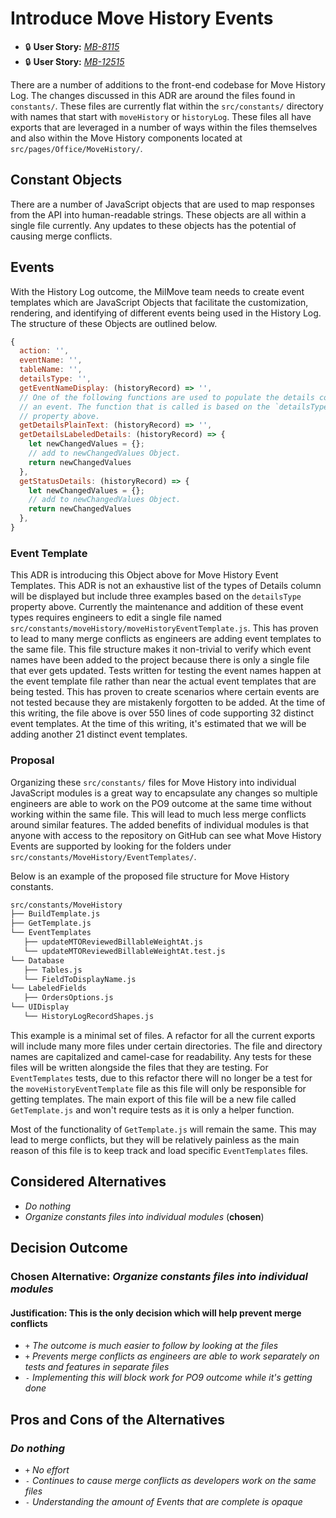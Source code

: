 # Introduce Move History Events

- 🔒 **User Story:** [_MB-8115_](https://dp3.atlassian.net/browse/MB-8115)
- 🔒 **User Story:** [_MB-12515_](https://dp3.atlassian.net/browse/MB-12515)

There are a number of additions to the front-end codebase for Move History Log.
The changes discussed in this ADR are around the files found in `constants/`.
These files are currently flat within the `src/constants/` directory with names
that start with `moveHistory` or `historyLog`. These files all have exports that
are leveraged in a number of ways within the files themselves and also within
the Move History components located at `src/pages/Office/MoveHistory/`.

## Constant Objects

There are a number of JavaScript objects that are used to map responses from the
API into human-readable strings. These objects are all within a single file
currently. Any updates to these objects has the potential of causing merge
conflicts.

## Events

With the History Log outcome, the MilMove team needs to create event templates
which are JavaScript Objects that facilitate the customization, rendering, and
identifying of different events being used in the History Log. The structure of
these Objects are outlined below.

```javascript
{
  action: '',
  eventName: '',
  tableName: '',
  detailsType: '',
  getEventNameDisplay: (historyRecord) => '',
  // One of the following functions are used to populate the details column of
  // an event. The function that is called is based on the `detailsType`
  // property above.
  getDetailsPlainText: (historyRecord) => '',
  getDetailsLabeledDetails: (historyRecord) => {
    let newChangedValues = {};
    // add to newChangedValues Object.
    return newChangedValues
  },
  getStatusDetails: (historyRecord) => {
    let newChangedValues = {};
    // add to newChangedValues Object.
    return newChangedValues
  },
}
```

### Event Template

This ADR is introducing this Object above for Move History Event Templates. This
ADR is not an exhaustive list of the types of Details column will be displayed
but include three examples based on the `detailsType` property above. Currently
the maintenance and addition of these event types requires engineers to edit a
single file named `src/constants/moveHistory/moveHistoryEventTemplate.js`. This
has proven to lead to many merge conflicts as engineers are adding event
templates to the same file. This file structure makes it non-trivial to verify
which event names have been added to the project because there is only a single
file that ever gets updated. Tests written for testing the event names happen at
the event template file rather than near the actual event templates that are
being tested. This has proven to create scenarios where certain events are not
tested because they are mistakenly forgotten to be added. At the time of this
writing, the file above is over 550 lines of code supporting 32 distinct event
templates. At the time of this writing, it's estimated that we will be adding
another 21 distinct event templates.

### Proposal

Organizing these `src/constants/` files for Move History into individual
JavaScript modules is a great way to encapsulate any changes so multiple
engineers are able to work on the PO9 outcome at the same time without working
within the same file. This will lead to much less merge conflicts around similar
features. The added benefits of individual modules is that anyone with access to
the repository on GitHub can see what Move History Events are supported by
looking for the folders under `src/constants/MoveHistory/EventTemplates/`.

Below is an example of the proposed file structure for Move History constants.

```sh
src/constants/MoveHistory
├── BuildTemplate.js
├── GetTemplate.js
└── EventTemplates
   ├── updateMTOReviewedBillableWeightAt.js
   └── updateMTOReviewedBillableWeightAt.test.js
└── Database
   ├── Tables.js
   └── FieldToDisplayName.js
└── LabeledFields
   ├── OrdersOptions.js
└── UIDisplay
   └── HistoryLogRecordShapes.js
```

This example is a minimal set of files. A refactor for all the current exports
will include many more files under certain directories. The file and directory
names are capitalized and camel-case for readability. Any tests for these files
will be written alongside the files that they are testing. For `EventTemplates`
tests, due to this refactor there will no longer be a test for the
`moveHistoryEventTemplate` file as this file will only be responsible for
getting templates. The main export of this file will be a new file called
`GetTemplate.js` and won't require tests as it is only a helper function.

Most of the functionality of `GetTemplate.js` will remain the same. This may
lead to merge conflicts, but they will be relatively painless as the main reason
of this file is to keep track and load specific `EventTemplates` files.

## Considered Alternatives

- _Do nothing_
- _Organize constants files into individual modules_ (**chosen**)

## Decision Outcome

### Chosen Alternative: _Organize constants files into individual modules_

#### Justification: This is the only decision which will help prevent merge conflicts

- `+` _The outcome is much easier to follow by looking at the files_
- `+` _Prevents merge conflicts as engineers are able to work separately on
  tests and features in separate files_
- `-` _Implementing this will block work for PO9 outcome while it's getting done_

## Pros and Cons of the Alternatives

### _Do nothing_

- `+` _No effort_
- `-` _Continues to cause merge conflicts as developers work on the same files_
- `-` _Understanding the amount of Events that are complete is opaque_
